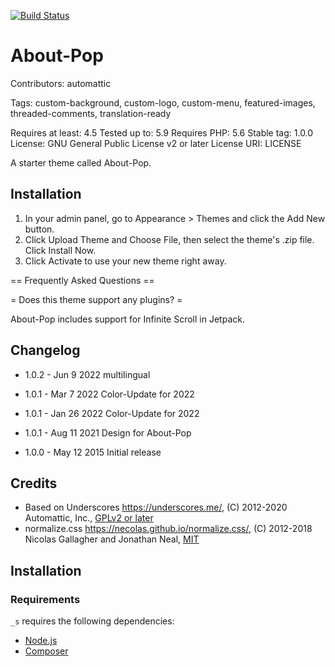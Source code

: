 [![Build Status](https://travis-ci.org/Automattic/_s.svg?branch=master)](https://travis-ci.org/Automattic/_s)

About-Pop
===

Contributors: automattic

Tags: custom-background, custom-logo, custom-menu, featured-images, threaded-comments, translation-ready

Requires at least: 4.5
Tested up to: 5.9
Requires PHP: 5.6
Stable tag: 1.0.0
License: GNU General Public License v2 or later
License URI: LICENSE

A starter theme called About-Pop.


Installation
---------------

1. In your admin panel, go to Appearance > Themes and click the Add New button.
2. Click Upload Theme and Choose File, then select the theme's .zip file. Click Install Now.
3. Click Activate to use your new theme right away.

== Frequently Asked Questions ==

= Does this theme support any plugins? =

About-Pop includes support for Infinite Scroll in Jetpack.

Changelog
---------------
* 1.0.2 - Jun 9 2022
multilingual

* 1.0.1 - Mar 7 2022
Color-Update for 2022

* 1.0.1 - Jan 26 2022
Color-Update for 2022

* 1.0.1 - Aug 11 2021
Design for About-Pop

* 1.0.0 - May 12 2015
Initial release

Credits
---------------

* Based on Underscores https://underscores.me/, (C) 2012-2020 Automattic, Inc., [GPLv2 or later](https://www.gnu.org/licenses/gpl-2.0.html)
* normalize.css https://necolas.github.io/normalize.css/, (C) 2012-2018 Nicolas Gallagher and Jonathan Neal, [MIT](https://opensource.org/licenses/MIT)

Installation
---------------

### Requirements

`_s` requires the following dependencies:

- [Node.js](https://nodejs.org/)
- [Composer](https://getcomposer.org/)


